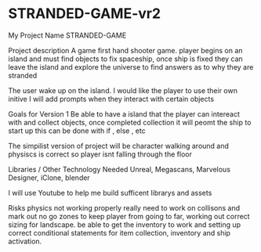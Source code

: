 # STRANDED-GAME-vr2
My Project Name
STRANDED-GAME

Project description
A game first hand shooter game. player begins on an island and must find objects to fix spaceship, once ship is fixed they can leave the island and explore the universe to find answers as to why they are stranded 

 The user wake up on the island. I would like the player to use their own initive I will add prompts when they interact with certain objects

Goals for Version 1
Be able to have a island that the player can intereact with and collect objects, once completed collection it will peomt the ship to start up this can be done with if , else , etc 

The simpilist version of project will be character walking around and physiscs is correct so player isnt falling through the floor 

Libraries / Other Technology Needed
Unreal, Megascans, Marvelous Designer, iClone, blender  

I will use Youtube to help me build sufficent librarys and assets 

Risks
physics not working properly really need to work on collisons and mark out no go zones to keep player from going to far, working out correct sizing for landscape. be able to get the inventory to work and setting up correct conditional statements for item collection, inventory and ship activation. 
